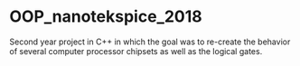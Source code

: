 # OOP_nanotekspice_2018
Second year project in C++ in which the goal was to re-create the behavior of several computer processor chipsets as well as the logical gates.

